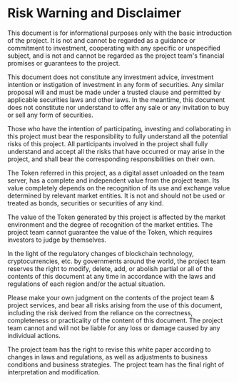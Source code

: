 # Risk Warning and Disclaimer

This document is for informational purposes only with the basic introduction of the project. It is not and cannot be regarded as a guidance or commitment to investment, cooperating with any specific or unspecified subject, and is not and cannot be regarded as the project team's financial promises or guarantees to the project.

This document does not constitute any investment advice, investment intention or instigation of investment in any form of securities. Any similar proposal will and must be made under a trusted clause and permitted by applicable securities laws and other laws. In the meantime, this document does not constitute nor understand to offer any sale or any invitation to buy or sell any form of securities.

Those who have the intention of participating, investing and collaborating in this project must bear the responsibility to fully understand all the potential risks of this project. All participants involved in the project shall fully understand and accept all the risks that have occurred or may arise in the project, and shall bear the corresponding responsibilities on their own.

The Token referred in this project, as a digital asset unloaded on the team server, has a complete and independent value from the project team. Its value completely depends on the recognition of its use and exchange value determined by relevant market entities. It is not and should not be used or treated as bonds, securities or securities of any kind.

The value of the Token generated by this project is affected by the market environment and the degree of recognition of the market entities. The project team cannot guarantee the value of the Token, which requires investors to judge by themselves.

In the light of the regulatory changes of blockchain technology, cryptocurrencies, etc. by governments around the world, the project team reserves the right to modify, delete, add, or abolish partial or all of the contents of this document at any time in accordance with the laws and regulations of each region and/or the actual situation.

Please make your own judgment on the contents of the project team & project services, and bear all risks arising from the use of this document, including the risk derived from the reliance on the correctness, completeness or practicality of the content of this document. The project team cannot and will not be liable for any loss or damage caused by any individual actions.

The project team has the right to revise this white paper according to changes in laws and regulations, as well as adjustments to business conditions and business strategies. The project team has the final right of interpretation and modification.